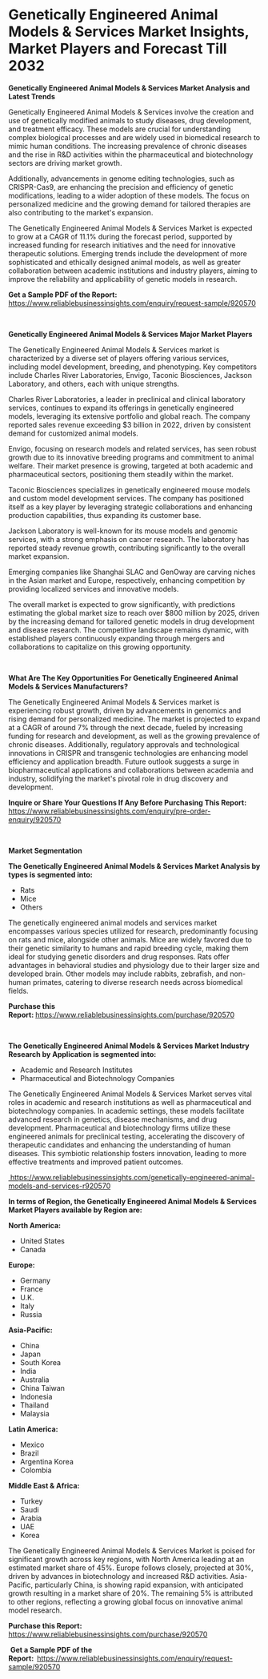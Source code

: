 <p><h1>Genetically Engineered Animal Models & Services Market Insights, Market Players and Forecast Till 2032</h1></p><p><strong>Genetically Engineered Animal Models & Services Market Analysis and Latest Trends</strong></p>
<p><p>Genetically Engineered Animal Models & Services involve the creation and use of genetically modified animals to study diseases, drug development, and treatment efficacy. These models are crucial for understanding complex biological processes and are widely used in biomedical research to mimic human conditions. The increasing prevalence of chronic diseases and the rise in R&D activities within the pharmaceutical and biotechnology sectors are driving market growth. </p><p>Additionally, advancements in genome editing technologies, such as CRISPR-Cas9, are enhancing the precision and efficiency of genetic modifications, leading to a wider adoption of these models. The focus on personalized medicine and the growing demand for tailored therapies are also contributing to the market's expansion. </p><p>The Genetically Engineered Animal Models & Services Market is expected to grow at a CAGR of 11.1% during the forecast period, supported by increased funding for research initiatives and the need for innovative therapeutic solutions. Emerging trends include the development of more sophisticated and ethically designed animal models, as well as greater collaboration between academic institutions and industry players, aiming to improve the reliability and applicability of genetic models in research.</p></p>
<p><strong>Get a Sample PDF of the Report:&nbsp;</strong> <a href="https://www.reliablebusinessinsights.com/enquiry/request-sample/920570?utm_campaign=3524&utm_medium=2&utm_source=Github&utm_content=ia&utm_term=18042025&utm_id=genetically-engineered-animal-models-services">https://www.reliablebusinessinsights.com/enquiry/request-sample/920570</a></p>
<p>&nbsp;</p>
<p><strong>Genetically Engineered Animal Models & Services Major Market Players</strong></p>
<p><p>The Genetically Engineered Animal Models & Services market is characterized by a diverse set of players offering various services, including model development, breeding, and phenotyping. Key competitors include Charles River Laboratories, Envigo, Taconic Biosciences, Jackson Laboratory, and others, each with unique strengths.</p><p>Charles River Laboratories, a leader in preclinical and clinical laboratory services, continues to expand its offerings in genetically engineered models, leveraging its extensive portfolio and global reach. The company reported sales revenue exceeding $3 billion in 2022, driven by consistent demand for customized animal models.</p><p>Envigo, focusing on research models and related services, has seen robust growth due to its innovative breeding programs and commitment to animal welfare. Their market presence is growing, targeted at both academic and pharmaceutical sectors, positioning them steadily within the market.</p><p>Taconic Biosciences specializes in genetically engineered mouse models and custom model development services. The company has positioned itself as a key player by leveraging strategic collaborations and enhancing production capabilities, thus expanding its customer base.</p><p>Jackson Laboratory is well-known for its mouse models and genomic services, with a strong emphasis on cancer research. The laboratory has reported steady revenue growth, contributing significantly to the overall market expansion.</p><p>Emerging companies like Shanghai SLAC and GenOway are carving niches in the Asian market and Europe, respectively, enhancing competition by providing localized services and innovative models.</p><p>The overall market is expected to grow significantly, with predictions estimating the global market size to reach over $800 million by 2025, driven by the increasing demand for tailored genetic models in drug development and disease research. The competitive landscape remains dynamic, with established players continuously expanding through mergers and collaborations to capitalize on this growing opportunity.</p></p>
<p>&nbsp;</p>
<p><strong>What Are The Key Opportunities For Genetically Engineered Animal Models & Services Manufacturers?</strong></p>
<p><p>The Genetically Engineered Animal Models & Services market is experiencing robust growth, driven by advancements in genomics and rising demand for personalized medicine. The market is projected to expand at a CAGR of around 7% through the next decade, fueled by increasing funding for research and development, as well as the growing prevalence of chronic diseases. Additionally, regulatory approvals and technological innovations in CRISPR and transgenic technologies are enhancing model efficiency and application breadth. Future outlook suggests a surge in biopharmaceutical applications and collaborations between academia and industry, solidifying the market's pivotal role in drug discovery and development.</p></p>
<p><strong>Inquire or Share Your Questions If Any Before Purchasing This Report:</strong> <a href="https://www.reliablebusinessinsights.com/enquiry/pre-order-enquiry/920570?utm_campaign=3524&utm_medium=2&utm_source=Github&utm_content=ia&utm_term=18042025&utm_id=genetically-engineered-animal-models-services">https://www.reliablebusinessinsights.com/enquiry/pre-order-enquiry/920570</a></p>
<p>&nbsp;</p>
<p><strong>Market Segmentation</strong></p>
<p><strong>The Genetically Engineered Animal Models & Services Market Analysis by types is segmented into:</strong></p>
<p><ul><li>Rats</li><li>Mice</li><li>Others</li></ul></p>
<p><p>The genetically engineered animal models and services market encompasses various species utilized for research, predominantly focusing on rats and mice, alongside other animals. Mice are widely favored due to their genetic similarity to humans and rapid breeding cycle, making them ideal for studying genetic disorders and drug responses. Rats offer advantages in behavioral studies and physiology due to their larger size and developed brain. Other models may include rabbits, zebrafish, and non-human primates, catering to diverse research needs across biomedical fields.</p></p>
<p><strong>Purchase this Report:&nbsp;</strong><a href="https://www.reliablebusinessinsights.com/purchase/920570?utm_campaign=3524&utm_medium=2&utm_source=Github&utm_content=ia&utm_term=18042025&utm_id=genetically-engineered-animal-models-services">https://www.reliablebusinessinsights.com/purchase/920570</a></p>
<p>&nbsp;</p>
<p><strong>The Genetically Engineered Animal Models & Services Market Industry Research by Application is segmented into:</strong></p>
<p><ul><li>Academic and Research Institutes</li><li>Pharmaceutical and Biotechnology Companies</li></ul></p>
<p><p>The Genetically Engineered Animal Models & Services Market serves vital roles in academic and research institutions as well as pharmaceutical and biotechnology companies. In academic settings, these models facilitate advanced research in genetics, disease mechanisms, and drug development. Pharmaceutical and biotechnology firms utilize these engineered animals for preclinical testing, accelerating the discovery of therapeutic candidates and enhancing the understanding of human diseases. This symbiotic relationship fosters innovation, leading to more effective treatments and improved patient outcomes.</p></p>
<p><a href="https://www.reliablebusinessinsights.com/genetically-engineered-animal-models-and-services-r920570?utm_campaign=3524&utm_medium=2&utm_source=Github&utm_content=ia&utm_term=18042025&utm_id=genetically-engineered-animal-models-services">&nbsp;https://www.reliablebusinessinsights.com/genetically-engineered-animal-models-and-services-r920570</a></p>
<p><strong>In terms of Region, the Genetically Engineered Animal Models & Services Market Players available by Region are:</strong></p>
<p>
    <p> <strong> North America: </strong>
        <ul>
            <li>United States</li>
            <li>Canada</li>
        </ul>
        </p> 
    <p> <strong> Europe: </strong>
        <ul>
            <li>Germany</li>
            <li>France</li>
            <li>U.K.</li>
            <li>Italy</li>
            <li>Russia</li>
        </ul>
        </p> 
    <p> <strong> Asia-Pacific: </strong>
        <ul>
            <li>China</li>
            <li>Japan</li>
            <li>South Korea</li>
            <li>India</li>
            <li>Australia</li>
            <li>China Taiwan</li>
            <li>Indonesia</li>
            <li>Thailand</li>
            <li>Malaysia</li>
        </ul>
        </p> 
    <p> <strong> Latin America: </strong>
        <ul>
            <li>Mexico</li>
            <li>Brazil</li>
            <li>Argentina Korea</li>
            <li>Colombia</li>
        </ul>
        </p> 
    <p> <strong> Middle East & Africa: </strong>
        <ul>
            <li>Turkey</li>
            <li>Saudi</li>
            <li>Arabia</li>
            <li>UAE</li>
            <li>Korea</li>
        </ul>
    </p>
    </p>
<p><p>The Genetically Engineered Animal Models & Services Market is poised for significant growth across key regions, with North America leading at an estimated market share of 45%. Europe follows closely, projected at 30%, driven by advances in biotechnology and increased R&D activities. Asia-Pacific, particularly China, is showing rapid expansion, with anticipated growth resulting in a market share of 20%. The remaining 5% is attributed to other regions, reflecting a growing global focus on innovative animal model research.</p></p>
<p><strong>Purchase this Report: </strong><a href="https://www.reliablebusinessinsights.com/purchase/920570?utm_campaign=3524&utm_medium=2&utm_source=Github&utm_content=ia&utm_term=18042025&utm_id=genetically-engineered-animal-models-services">https://www.reliablebusinessinsights.com/purchase/920570</a></p>
<p>&nbsp;<strong>Get a Sample PDF of the Report:&nbsp;&nbsp;</strong><a href="https://www.reliablebusinessinsights.com/enquiry/request-sample/920570?utm_campaign=3524&utm_medium=2&utm_source=Github&utm_content=ia&utm_term=18042025&utm_id=genetically-engineered-animal-models-services">https://www.reliablebusinessinsights.com/enquiry/request-sample/920570</a></p>
<p><strong></strong></p>
<p><p></p><p></p><p></p></p>